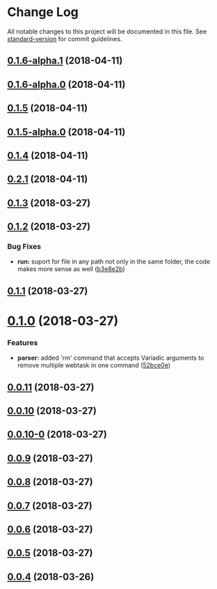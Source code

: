 # Change Log

All notable changes to this project will be documented in this file. See [standard-version](https://github.com/conventional-changelog/standard-version) for commit guidelines.

<a name="0.1.6-alpha.1"></a>
## [0.1.6-alpha.1](https://github.com/ildella/wt-cli-workflow/compare/v0.1.6-alpha.0...v0.1.6-alpha.1) (2018-04-11)



<a name="0.1.6-alpha.0"></a>
## [0.1.6-alpha.0](https://github.com/ildella/wt-cli-workflow/compare/v0.1.5...v0.1.6-alpha.0) (2018-04-11)



<a name="0.1.5"></a>
## [0.1.5](https://github.com/ildella/wt-cli-workflow/compare/v0.1.5-alpha.0...v0.1.5) (2018-04-11)



<a name="0.1.5-alpha.0"></a>
## [0.1.5-alpha.0](https://github.com/ildella/wt-cli-workflow/compare/v0.1.4...v0.1.5-alpha.0) (2018-04-11)



<a name="0.1.4"></a>
## [0.1.4](https://github.com/ildella/wt-cli-workflow/compare/v0.2.1...v0.1.4) (2018-04-11)



<a name="0.2.1"></a>
## [0.2.1](https://github.com/ildella/wt-cli-workflow/compare/v0.2.0...v0.2.1) (2018-04-11)



<a name="0.1.3"></a>
## [0.1.3](https://github.com/ildella/wt-cli-workflow/compare/v0.1.2...v0.1.3) (2018-03-27)



<a name="0.1.2"></a>
## [0.1.2](https://github.com/ildella/wt-cli-workflow/compare/v0.1.1...v0.1.2) (2018-03-27)


### Bug Fixes

* **run:** suport for file in any path not only in the same folder, the code makes more sense as well ([b3e8e2b](https://github.com/ildella/wt-cli-workflow/commit/b3e8e2b))



<a name="0.1.1"></a>
## [0.1.1](https://github.com/ildella/wt-cli-workflow/compare/v0.1.0...v0.1.1) (2018-03-27)



<a name="0.1.0"></a>
# [0.1.0](https://github.com/ildella/wt-cli-workflow/compare/v0.0.11...v0.1.0) (2018-03-27)


### Features

* **parser:** added 'rm' command that accepts Variadic arguments to remove multiple webtask in one command ([52bce0e](https://github.com/ildella/wt-cli-workflow/commit/52bce0e))



<a name="0.0.11"></a>
## [0.0.11](https://github.com/ildella/wt-cli-workflow/compare/v0.0.10...v0.0.11) (2018-03-27)



<a name="0.0.10"></a>
## [0.0.10](https://github.com/ildella/wt-cli-workflow/compare/v0.0.10-0...v0.0.10) (2018-03-27)



<a name="0.0.10-0"></a>
## [0.0.10-0](https://github.com/ildella/wt-cli-workflow/compare/v0.0.9...v0.0.10-0) (2018-03-27)



<a name="0.0.9"></a>
## [0.0.9](https://github.com/ildella/wt-cli-workflow/compare/v0.0.8...v0.0.9) (2018-03-27)



<a name="0.0.8"></a>
## [0.0.8](https://github.com/ildella/wt-cli-workflow/compare/v0.0.7...v0.0.8) (2018-03-27)



<a name="0.0.7"></a>
## [0.0.7](https://github.com/ildella/wt-cli-workflow/compare/v0.0.6...v0.0.7) (2018-03-27)



<a name="0.0.6"></a>
## [0.0.6](https://github.com/ildella/wt-cli-workflow/compare/v0.0.5...v0.0.6) (2018-03-27)



<a name="0.0.5"></a>
## [0.0.5](https://github.com/ildella/wt-cli-workflow/compare/v0.0.4...v0.0.5) (2018-03-27)



<a name="0.0.4"></a>
## [0.0.4](https://github.com/ildella/wt-cli-workflow/compare/v0.0.3...v0.0.4) (2018-03-26)
